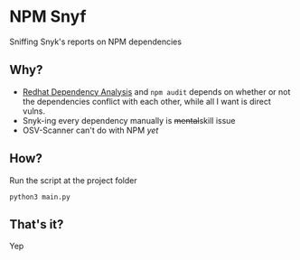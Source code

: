 # NPM Snyf
Sniffing Snyk's reports on NPM dependencies

## Why?
- [Redhat Dependency Analysis](https://marketplace.visualstudio.com/items?itemName=redhat.fabric8-analytics) and `npm audit` depends on whether or not the dependencies conflict with each other, while all I want is direct vulns.
- Snyk-ing every dependency manually is ~~mental~~skill issue
- OSV-Scanner can't do with NPM _yet_

## How?
Run the script at the project folder
```
python3 main.py
```

## That's it?
Yep
